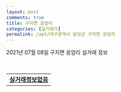 ```yaml
---
layout: post
comments: true
title: 구지면 응암리
categories: [실거래가]
permalink: /apt/대구광역시 달성군 구지면 응암리
---
```


2021년 07월 08일 구지면 응암리 실거래 정보

<script type="text/javascript">
  google.charts.load('current', {'packages':['corechart']});
  google.charts.setOnLoadCallback(drawChart);

  function drawChart() {
    var data = google.visualization.arrayToDataTable([['거래일', '매매', '전월세', '전매'], ['20-07', 19, 50, 32], ['20-08', 22, 69, 23], ['20-09', 18, 71, 25], ['20-10', 16, 40, 13], ['20-11', 29, 25, 2], ['20-12', 55, 19, 7], ['21-01', 68, 26, 3], ['21-02', 35, 17, 0], ['21-03', 33, 24, 0], ['21-04', 31, 22, 0], ['21-05', 38, 16, 0], ['21-06', 34, 23, 0], ['21-07', 0, 1, 0]]);

    var options = {
      title: '최근 1년간 유형별 거래량 추이',
      legend: { position: 'bottom' }
    };

    var chart = new google.visualization.LineChart(document.getElementById('columnchart_material'));
    chart.draw(data, (options));년간 
  }
</script>

<div id="columnchart_material" style="width: 95%; margin-left: -35px; display: block"></div>
<br>
<table>
  <tr>
    <td colspan="4" style="font-weight: bold;"><a href="https://search.naver.com/search.naver?query=구지면 응암리 실거래정보없음">실거래정보없음</a></td>
  </tr>
    
</table>
    